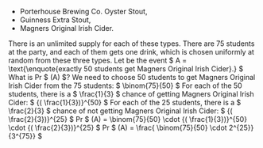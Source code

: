 <ul>
<li> Porterhouse Brewing Co. Oyster Stout,
<li> Guinness Extra Stout,
<li> Magners Original Irish Cider.
</ul>
There is an unlimited supply for each of these types. 
There are 75 students at the party, and each of them gets one drink, which is chosen uniformly at random from these three types. 
Let be the event $ A = \text{\enquote{exactly 50 students get Magners Original Irish Cider}.} $
What is Pr $ (A) $?
We need to choose 50 students to get Magners Original Irish Cider from the 75 students: $ \binom{75}{50} $ 
For each of the 50 students, there is a $ \frac{1}{3} $ chance of getting Magners Original Irish Cider: $ {( \frac{1}{3})}^{50} $ 
For each of the 25 students, there is a $ \frac{2}{3} $ chance of not getting Magners Original Irish Cider: $ {( \frac{2}{3})}^{25} $ 
Pr $ (A) = \binom{75}{50} \cdot {( \frac{1}{3})}^{50} \cdot {( \frac{2}{3})}^{25} $ 
Pr $ (A) = \frac{ \binom{75}{50} \cdot 2^{25}}{3^{75}} $
